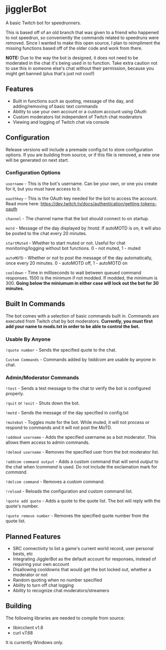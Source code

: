 # jigglerBot
 A basic Twitch bot for speedrunners.
 
 This is based off of an old branch that was given to a friend who happened to not speedrun, so conveniently the commands related to speedruns were removed. Since I wanted to make this open source, I plan to reimpliment the missing functions based off of the older code and work from there.
 
 **NOTE:** Due to the way the bot is designed, it does not need to be moderated in the chat it's being used in to function. Take extra caution not to use this in someone else's chat without their permission, because you might get banned (plus that's just not cool!)
 
 ## Features
 * Built in functions such as quoting, message of the day, and adding/removing of basic text commands
 * Ability to use your own account or a custom account using OAuth
 * Custom moderators list independent of Twitch chat moderators
 * Viewing and logging of Twitch chat via console
 
 ## Configuration
 Release versions will include a premade config.txt to store configuration options. If you are building from source, or if this file is removed, a new one will be generated on next start.
 
 ### Configuration Options
`username` - This is the bot's username. Can be your own, or one you create for it, but you must have access to it.

`oauthkey` - This is the OAuth key needed for the bot to access the account. Read more here: https://dev.twitch.tv/docs/authentication/getting-tokens-oauth

`channel` - The channel name that the bot should connect to on startup.

`motd` - Message of the day displayed by *!motd*. If autoMOTD is on, it will also be posted to the chat every 20 minutes.

`startMuted` - Whether to start muted or not. Useful for chat monitoring/logging without bot functions. 0 - not muted, 1 - muted

`autoMOTD` - Whether or not to post the message of the day automatically, once every 20 minutes. 0 - autoMOTD off, 1 - autoMOTD on

`cooldown` - Time in milliseconds to wait between queued command responses. 1500 is the minimum if not modded. If modded, the minimum is 300. **Going below the miniumum in either case will lock out the bot for 30 minutes.**

## Built In Commands
The bot comes with a selection of basic commands built in. Commands are executed from Twitch chat by bot moderators. **Currently, you must first add your name to mods.txt in order to be able to control the bot.**

### Usable By Anyone

`!quote number` - Sends the specified quote to the chat.

`Custom Commands` - Commands added by *!addcom* are usable by anyone in chat.

### Admin/Moderator Commands
`!test` - Sends a test message to the chat to verify the bot is configured properly.

`!quit` or `!exit` - Shuts down the bot.

`!motd` - Sends the message of the day specified in config.txt

`!mutebot` - Toggles mute for the bot. While muted, it will not process or respond to commands and it will not post the MoTD.

`!addmod username` - Adds the specified username as a bot moderator. This allows them access to admin commands.

`!delmod username` - Removes the specified user from the bot moderator list.

`!addcom command output` - Adds a custom command that will send *output* to the chat when *!command* is used. Do not include the exclamation mark for *command*.

`!delcom command` - Removes a custom command.

`!reload` - Reloads the configuration and custom command list.

`!quote add quote` - Adds a quote to the quote list. The bot will reply with the quote's number.

`!quote remove number` - Removes the specified quote number from the quote list.

 ## Planned Features
 * SRC connectivity to list a game's current world record, user personal bests, etc
 * Integrating JigglerBot as the default account for responses, instead of requiring your own account
 * Disallowing cooldowns that would get the bot locked out, whether a moderator or not
 * Random quoting when no number specified
 * Ability to turn off chat logging
 * Ability to recognize chat moderators/streamers
 
 ## Building
 The following libraries are needed to compile from source:
 * libircclient v1.8
 * curl v7.68
 
 It is currently Windows only.

